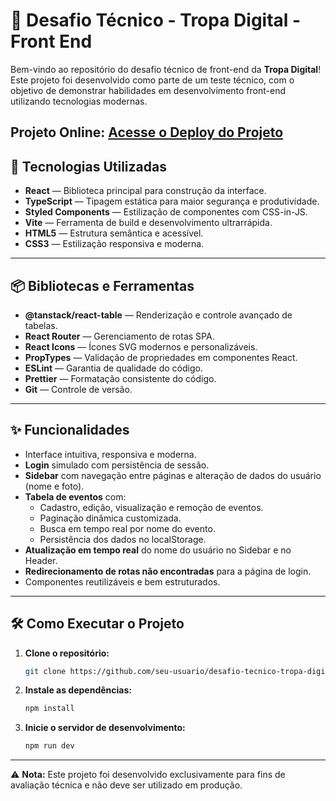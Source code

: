 # 🧩 Desafio Técnico - Tropa Digital - Front End

Bem-vindo ao repositório do desafio técnico de front-end da **Tropa Digital**!  
Este projeto foi desenvolvido como parte de um teste técnico, com o objetivo de demonstrar habilidades em desenvolvimento front-end utilizando tecnologias modernas.

**Projeto Online:** [Acesse o Deploy do Projeto](https://tropa-digital-teste-tecnico-front.vercel.app/)
---

## 🚀 Tecnologias Utilizadas

- **React** — Biblioteca principal para construção da interface.
- **TypeScript** — Tipagem estática para maior segurança e produtividade.
- **Styled Components** — Estilização de componentes com CSS-in-JS.
- **Vite** — Ferramenta de build e desenvolvimento ultrarrápida.
- **HTML5** — Estrutura semântica e acessível.
- **CSS3** — Estilização responsiva e moderna.

---

## 📦 Bibliotecas e Ferramentas

- **@tanstack/react-table** — Renderização e controle avançado de tabelas.
- **React Router** — Gerenciamento de rotas SPA.
- **React Icons** — Ícones SVG modernos e personalizáveis.
- **PropTypes** — Validação de propriedades em componentes React.
- **ESLint** — Garantia de qualidade do código.
- **Prettier** — Formatação consistente do código.
- **Git** — Controle de versão.

---

## ✨ Funcionalidades

- Interface intuitiva, responsiva e moderna.
- **Login** simulado com persistência de sessão.
- **Sidebar** com navegação entre páginas e alteração de dados do usuário (nome e foto).
- **Tabela de eventos** com:
  - Cadastro, edição, visualização e remoção de eventos.
  - Paginação dinâmica customizada.
  - Busca em tempo real por nome do evento.
  - Persistência dos dados no localStorage.
- **Atualização em tempo real** do nome do usuário no Sidebar e no Header.
- **Redirecionamento de rotas não encontradas** para a página de login.
- Componentes reutilizáveis e bem estruturados.

---

## 🛠️ Como Executar o Projeto

1. **Clone o repositório:**

   ```bash
   git clone https://github.com/seu-usuario/desafio-tecnico-tropa-digital.git
   ```

2. **Instale as dependências:**

   ```bash
   npm install
   ```

3. **Inicie o servidor de desenvolvimento:**
   ```bash
   npm run dev
   ```

---

⚠️ **Nota:** Este projeto foi desenvolvido exclusivamente para fins de avaliação técnica e não deve ser utilizado em produção.
